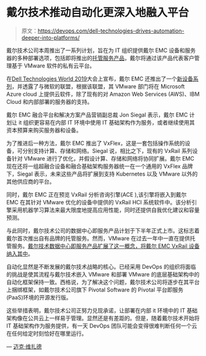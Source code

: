# 戴尔技术推动自动化更深入地融入平台

> 原文：<https://devops.com/dell-technologies-drives-automation-deeper-into-platforms/>

戴尔技术公司本周推出了一系列计划，旨在为 IT 组织提供戴尔 EMC 设备和服务器的多种部署选项，包括即将推出的[托管服务产品](https://corporate.delltechnologies.com/en-us/newsroom/delltechnologies-cloud-accelerates-customers-multi-cloud-journey.htm)，戴尔将通过该产品代表客户管理基于 VMware 软件的私有云平台。

在[Dell Technologies World 2019](https://www.delltechnologiesworld.com/index.htm)大会上宣布，戴尔 EMC 还推出了一个[新设备系列](https://corporate.delltechnologies.com/en-us/newsroom/delltechnologies-transforms-it-from-edge-to-core-to-cloud.htm)，并透露了与微软的联盟，根据该联盟，其 VMware 部门将在 Microsoft Azure cloud 上提供云软件，除了现有的对 Amazon Web Services (AWS)、IBM Cloud 和内部部署的服务器的支持。

戴尔 EMC 融合平台和解决方案产品营销副总裁 Jon Siegal 表示，戴尔 EMC 计划让 it 组织更容易在内部 IT 环境中使用 IT 基础架构作为服务，或者继续使用其资本预算来购买服务器和设备。

为了推进后一种方法，戴尔 EMC 推出了 VxFlex，这是一套包括操作系统的设备，可分别支持计算、存储和网络。Siegal 说，相比之下，现有的 VxRail 系列设备针对 VMware 进行了优化，并假设计算、存储和网络将协同扩展。戴尔 EMC 现在还将一组超融合设备和融合基础架构服务器统一在一个通用的 VxFlex 品牌下，Siegal 表示，未来这些产品将扩展到支持 Kubernetes 以及 VMware 以外的其他供应商的平台。

同时，戴尔 EMC 正在预览 VxRail 分析咨询引擎(ACE ),该引擎将嵌入到戴尔 EMC 在其针对 VMware 优化的设备中提供的 VxRail HCI 系统软件中。该分析引擎采用机器学习算法来最大限度地提高应用性能，同时还提供自我优化建议和容量预测。

与此同时，戴尔技术公司的数据中心即服务产品计划于下半年正式上市。这标志着戴尔首次推出自有品牌的托管服务。然而，VMware 在过去一年中一直在提供托管服务。[戴尔技术数据中心即服务产品扩展了这一概念，将戴尔 EMC VxRail 设备纳入其中](https://devops.com/vmware-drops-managed-cloud-on-dell-emc-appliances/)。

自动化显然是不断发展的戴尔技术战略的核心。已经采用 DevOps 的组织将面临的挑战是使其流程与戴尔技术嵌入 VMware 和部署 VMware 的底层基础架构中的自动化框架保持一致。西格说，为了解决这个问题，戴尔技术公司将逐步在其平台上捆绑框架，如戴尔技术公司旗下 Pivotal Software 的 Pivotal 平台即服务(PaaS)环境的开源发行版。

这些举措表明，戴尔技术公司正努力兑现承诺，让部署在内部 it 环境中的 IT 基础架构像在公共云上一样易于管理。显然还是有差距的。但是，随着戴尔技术开始将 IT 基础架构作为服务提供，有一天 DevOps 团队可能会变得很难判断任何一个云在任何给定时刻恰好在哪里运行。

— [迈克·维扎德](https://devops.com/author/mike-vizard/)